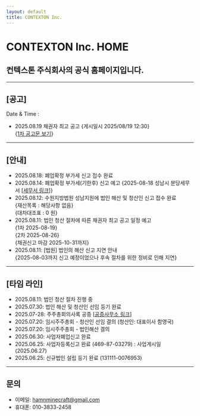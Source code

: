 ```yaml
---
layout: default
title: CONTEXTON Inc.
---
```


# CONTEXTON Inc. HOME

## 컨텍스톤 주식회사의 공식 홈페이지입니다.

---

## **[공고]**

Date & Time :
<span id="datetime"></span>
<script src="/datetime.js"></script>

  - 2025.08.19 채권자 최고 공고 {게시일시 2025/08/19 12:30}<br>
    {[1차 공고문 보기](https://drive.google.com/file/d/1anNzKVXYw_6BYtPZ_NRdctNatU294WY1/view?usp=sharing)}

---

## [안내]

  - 2025.08.18: 폐업확정 부가세 신고 접수 완료
  - 2025.08.14: 폐업확정 부가세(기한후) 신고 예고
      {2025-08-18 성남시 분당세무서 [[세무서 링크](https://j.nts.go.kr/bundang/main.do)]}
  - 2025.08.12: 수원지방법원 성남지원에 법인 해산 및 청산인 신고 접수 완료<br>
      {재산목록 : 해당사항 없음}<br>
      {대차대조표 :  0 원}
  - 2025.08.11: 법인 청산 절차에 따른 채권자 최고 공고 일정 예고<br>
      {1차 2025-08-19}<br>
      {2차 2025-08-26}<br>
      {채권신고 마감 2025-10-31까지}
  - 2025.08.11: [법원] 법인의 해산 신고 지연 안내<br>
      {2025-08-03까지 신고 예정이었으나 후속 절차를 위한 정비로 인해 지연}

---

## [타임 라인]

  - 2025.08.11: 법인 청산 절차 진행 중
  - 2025.07.30: 법인 해산 및 청산인 선임 등기 완료
  - 2025.07-28: 주주총회의사록 공증 [[공증사무소 링크](https://www.k-notary.com)]
  - 2025.07.20: 임시주주총회 - 청산인 선임 결의 (청산인: 대표이사 함영국)
  - 2025.07.20: 임시주주총회 - 법인해산 결의
  - 2025.06.30: 사업자폐업신고 완료
  - 2025.06.25: 사업자등록신고 완료 (469-87-03279) : 사업게시일 (2025.06.27)
  - 2025.06.25: 신규법인 설립 등기 완료 (131111-0076953)

---

## 문의

  - 이메일: hamnminecraft@gmail.com
  - 휴대폰: 010-3833-2458
